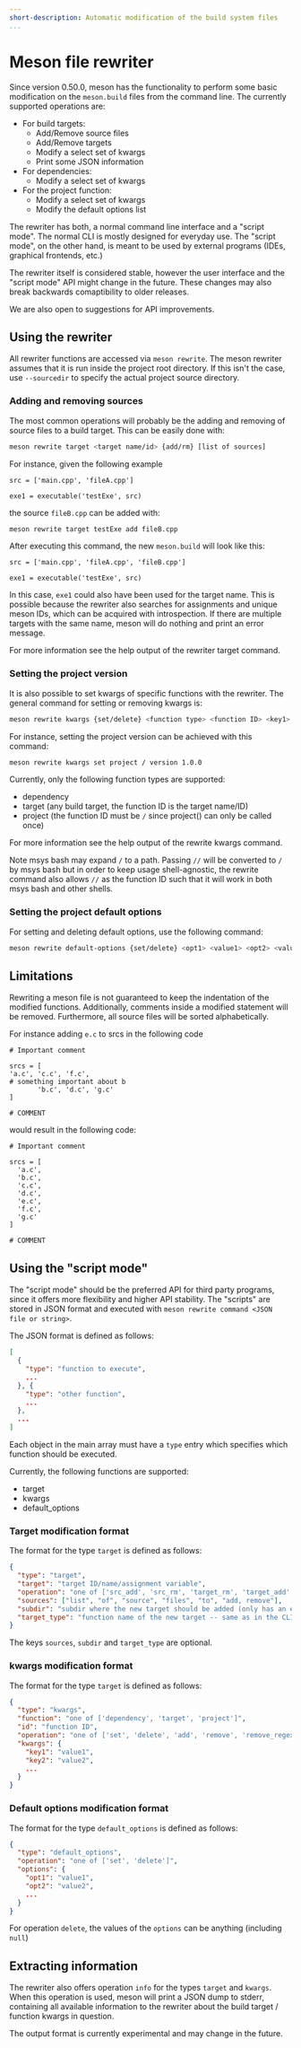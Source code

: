 ```yaml
---
short-description: Automatic modification of the build system files
...
```


# Meson file rewriter

Since version 0.50.0, meson has the functionality to perform some
basic modification on the `meson.build` files from the command line.
The currently supported operations are:

- For build targets:
  - Add/Remove source files
  - Add/Remove targets
  - Modify a select set of kwargs
  - Print some JSON information
- For dependencies:
  - Modify a select set of kwargs
- For the project function:
  - Modify a select set of kwargs
  - Modify the default options list

The rewriter has both, a normal command line interface and a "script
mode". The normal CLI is mostly designed for everyday use. The "script
mode", on the other hand, is meant to be used by external programs
(IDEs, graphical frontends, etc.)

The rewriter itself is considered stable, however the user interface
and the "script mode" API might change in the future. These changes
may also break backwards comaptibility to older releases.

We are also open to suggestions for API improvements.

## Using the rewriter

All rewriter functions are accessed via `meson rewrite`. The meson
rewriter assumes that it is run inside the project root directory. If
this isn't the case, use `--sourcedir` to specify the actual project
source directory.

### Adding and removing sources

The most common operations will probably be the adding and removing of source
files to a build target. This can be easily done with:

```bash
meson rewrite target <target name/id> {add/rm} [list of sources]
```

For instance, given the following example

```meson
src = ['main.cpp', 'fileA.cpp']

exe1 = executable('testExe', src)
```

the source `fileB.cpp` can be added with:

```bash
meson rewrite target testExe add fileB.cpp
```

After executing this command, the new `meson.build` will look like this:

```meson
src = ['main.cpp', 'fileA.cpp', 'fileB.cpp']

exe1 = executable('testExe', src)
```

In this case, `exe1` could also have been used for the target name.
This is possible because the rewriter also searches for assignments
and unique meson IDs, which can be acquired with introspection. If
there are multiple targets with the same name, meson will do nothing
and print an error message.

For more information see the help output of the rewriter target
command.

### Setting the project version

It is also possible to set kwargs of specific functions with the
rewriter. The general command for setting or removing kwargs is:

```bash
meson rewrite kwargs {set/delete} <function type> <function ID> <key1> <value1> <key2> <value2> ...
```

For instance, setting the project version can be achieved with this command:

```bash
meson rewrite kwargs set project / version 1.0.0
```

Currently, only the following function types are supported:

- dependency
- target (any build target, the function ID is the target name/ID)
- project (the function ID must be `/` since project() can only be called once)

For more information see the help output of the rewrite kwargs command.

Note msys bash may expand `/` to a path. Passing `//` will be
converted to `/` by msys bash but in order to keep usage
shell-agnostic, the rewrite command also allows `//` as the function
ID such that it will work in both msys bash and other shells.

### Setting the project default options

For setting and deleting default options, use the following command:

```bash
meson rewrite default-options {set/delete} <opt1> <value1> <opt2> <value2> ...
```

## Limitations

Rewriting a meson file is not guaranteed to keep the indentation of
the modified functions. Additionally, comments inside a modified
statement will be removed. Furthermore, all source files will be
sorted alphabetically.

For instance adding `e.c` to srcs in the following code

```meson
# Important comment

srcs = [
'a.c', 'c.c', 'f.c',
# something important about b
       'b.c', 'd.c', 'g.c'
]

# COMMENT
```

would result in the following code:

```meson
# Important comment

srcs = [
  'a.c',
  'b.c',
  'c.c',
  'd.c',
  'e.c',
  'f.c',
  'g.c'
]

# COMMENT
```

## Using the "script mode"

The "script mode" should be the preferred API for third party
programs, since it offers more flexibility and higher API stability.
The "scripts" are stored in JSON format and executed with `meson
rewrite command <JSON file or string>`.

The JSON format is defined as follows:

```json
[
  {
    "type": "function to execute",
    ...
  }, {
    "type": "other function",
    ...
  },
  ...
]
```

Each object in the main array must have a `type` entry which specifies which
function should be executed.

Currently, the following functions are supported:

- target
- kwargs
- default_options

### Target modification format

The format for the type `target` is defined as follows:

```json
{
  "type": "target",
  "target": "target ID/name/assignment variable",
  "operation": "one of ['src_add', 'src_rm', 'target_rm', 'target_add', 'info']",
  "sources": ["list", "of", "source", "files", "to", "add, remove"],
  "subdir": "subdir where the new target should be added (only has an effect for operation 'tgt_add')",
  "target_type": "function name of the new target -- same as in the CLI (only has an effect for operation 'tgt_add')"
}
```

The keys `sources`, `subdir` and `target_type` are optional.

### kwargs modification format

The format for the type `target` is defined as follows:

```json
{
  "type": "kwargs",
  "function": "one of ['dependency', 'target', 'project']",
  "id": "function ID",
  "operation": "one of ['set', 'delete', 'add', 'remove', 'remove_regex', 'info']",
  "kwargs": {
    "key1": "value1",
    "key2": "value2",
    ...
  }
}
```

### Default options modification format

The format for the type `default_options` is defined as follows:

```json
{
  "type": "default_options",
  "operation": "one of ['set', 'delete']",
  "options": {
    "opt1": "value1",
    "opt2": "value2",
    ...
  }
}
```

For operation `delete`, the values of the `options` can be anything
(including `null`)

## Extracting information

The rewriter also offers operation `info` for the types `target` and
`kwargs`. When this operation is used, meson will print a JSON dump to
stderr, containing all available information to the rewriter about the
build target / function kwargs in question.

The output format is currently experimental and may change in the future.
